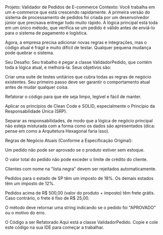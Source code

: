 Projeto: Validador de Pedidos de E-commerce
Contexto:
Você trabalha em um e-commerce que está crescendo rapidamente. A primeira versão do sistema de processamento de pedidos foi criada por um desenvolvedor júnior que precisava entregar tudo muito rápido. A lógica principal está toda em um único método, que verifica se um pedido é válido antes de enviá-lo para o sistema de pagamento e logística.

Agora, a empresa precisa adicionar novas regras e integrações, mas o código atual é frágil e muito difícil de testar. Qualquer pequena mudança pode quebrar o sistema.

Seu Desafio:
Seu trabalho é pegar a classe ValidadorPedido, que contém toda a lógica atual, e melhorá-la. Seus objetivos são:

Criar uma suíte de testes unitários que cubra todas as regras de negócio existentes. Seu primeiro passo deve ser garantir o comportamento atual antes de mudar qualquer coisa.

Refatorar o código para que ele seja limpo, legível e fácil de manter.

Aplicar os princípios de Clean Code e SOLID, especialmente o Princípio da Responsabilidade Única (SRP).

Separar as responsabilidades, de modo que a lógica de negócio principal não esteja misturada com a forma como os dados são apresentados (dica: pense em como a Arquitetura Hexagonal faria isso).

Regras de Negócio Atuais (Conforme a Especificação Original):

Um pedido não pode ser aprovado se o produto estiver sem estoque.

O valor total do pedido não pode exceder o limite de crédito do cliente.

Clientes com nome na "lista negra" devem ser rejeitados automaticamente.

Pedidos para o estado de SP têm um imposto de 18%. Os demais estados têm um imposto de 12%.

Pedidos acima de R$ 500,00 (valor do produto + imposto) têm frete grátis. Caso contrário, o frete é fixo de R$ 25,00.

O método deve retornar uma string indicando se o pedido foi "APROVADO" ou o motivo do erro.

O Código a ser Refatorado
Aqui está a classe ValidadorPedido. Copie e cole este código na sua IDE para começar a trabalhar.